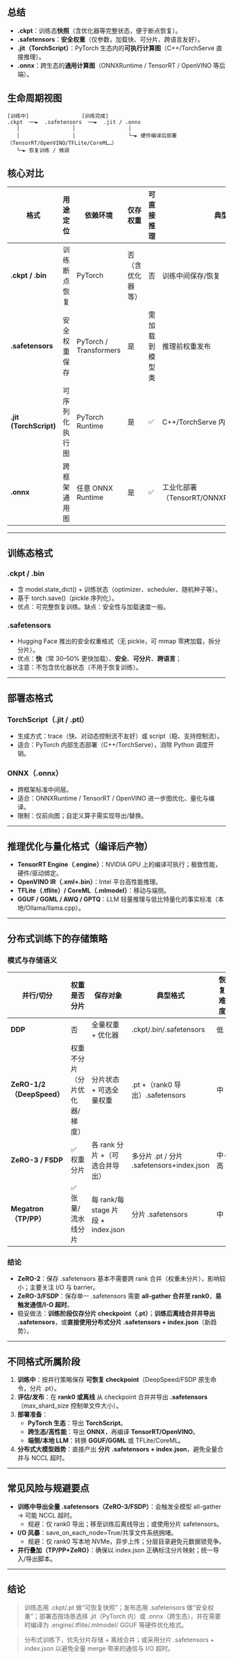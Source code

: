 ## **总结**

- **.ckpt**：训练态**快照**（含优化器等完整状态，便于断点恢复）。
- **.safetensors**：**安全权重**（仅参数，加载快、可分片、跨语言友好）。
- **.jit（TorchScript）**：PyTorch 生态内的**可执行计算图**（C++/TorchServe 直接推理）。
- **.onnx**：跨生态的**通用计算图**（ONNXRuntime / TensorRT / OpenVINO 等后端）。

## **生命周期视图**

```
[训练中]                 [训练完成]
.ckpt  ──►  .safetensors  ──►  .jit / .onnx
   │                 │                 │
   │                 │                 └─► 硬件编译后部署（TensorRT/OpenVINO/TFLite/CoreML…）
   └─► 恢复训练 / 微调
```


## **核心对比**

| **格式** | **用途定位** | **依赖环境** | **仅存权重** | **可直接推理** | **典型场景** |
| --- | --- | --- | --- | --- | --- |
| **.ckpt / .bin** | 训练断点恢复 | PyTorch | 否（含优化器等） | 否 | 训练中间保存/恢复 |
| **.safetensors** | 安全权重保存 | PyTorch / Transformers | 是 | 需加载到模型类 | 推理前权重发布 |
| **.jit (TorchScript)** | 可序列化执行图 | PyTorch Runtime | 是 | ✅ | C++/TorchServe 内部部署 |
| **.onnx** | 跨框架通用图 | 任意 ONNX Runtime | 是 | ✅ | 工业化部署（TensorRT/ONNXRuntime/OpenVINO） |

---

## **训练态格式**

### **.ckpt / .bin**

- 含 model.state_dict() + 训练状态（optimizer、scheduler、随机种子等）。
- 基于 torch.save()（pickle 序列化）。
- 优点：可完整恢复训练。缺点：安全性与加载速度一般。

### **.safetensors**

- Hugging Face 推出的安全权重格式（无 pickle，可 mmap 零拷加载，拆分分片）。
- 优点：**快**（常 30–50% 更快加载）、**安全**、**可分片**、**跨语言**；
- 注意：不包含优化器状态（不用于恢复训练）。

---

## **部署态格式**

### TorchScript（.jit / .ptl）

- 生成方式：trace（快、对动态控制流不友好）或 script（稳、支持控制流）。
- 适合：PyTorch 内部生态部署（C++/TorchServe），消除 Python 调度开销。

### ONNX（.onnx）

- 跨框架标准中间层。
- 适合：ONNXRuntime / TensorRT / OpenVINO 进一步图优化、量化与编译。
- 限制：仅前向图；自定义算子需实现导出/替换。

---

## **推理优化与量化格式（编译后产物）**

- **TensorRT Engine（.engine）**：NVIDIA GPU 上的编译可执行；极致性能，硬件/驱动绑定。
- **OpenVINO IR（.xml+.bin）**：Intel 平台高性能推理。
- **TFLite（.tflite）/ CoreML（.mlmodel）**：移动与端侧。
- **GGUF / GGML / AWQ / GPTQ**：LLM 轻量推理与低比特量化的事实标准（本地/Ollama/llama.cpp）。

---

## **分布式训练下的存储策略**

### **模式与存储语义**

| **并行/切分** | **权重是否分片** | **保存对象** | **典型格式** | **恢复难度** |
| --- | --- | --- | --- | --- |
| **DDP** | 否 | 全量权重 + 优化器 | .ckpt/.bin/.safetensors | 低 |
| **ZeRO-1/2（DeepSpeed）** | 权重不分片（分片优化器/梯度） | 分片状态 + 可选全量权重 | .pt +（rank0 导出）.safetensors | 中 |
| **ZeRO-3 / FSDP** | ✅ 权重分片 | 各 rank 分片 +（可选合并导出） | 多分片 .pt / 分片 .safetensors+index.json | 中-高 |
| **Megatron（TP/PP）** | ✅ 张量/流水线分片 | 每 rank/每 stage 片段 + index.json | 分片 .safetensors | 中 |

### **结论**

- **ZeRO-2**：保存 .safetensors 基本不需要跨 rank 合并（权重未分片），影响较小；主要关注 I/O 与 barrier。
- **ZeRO-3/FSDP**：保存单一 .safetensors 需要 **all-gather 合并至 rank0**，**易触发通信/I-O 超时**。
- 稳妥做法：**训练阶段仅存分片 checkpoint（.pt）**；**训练后离线合并并导出 .safetensors**，或**直接使用分布式分片 .safetensors + index.json**（新趋势）。

---

## **不同格式所属阶段**

1. **训练中**：按并行策略保存 **可恢复 checkpoint**（DeepSpeed/FSDP 原生命令，分片 .pt）。
2. **评估/发布**：在 **rank0 或离线** 从 checkpoint 合并并导出 **.safetensors**（max_shard_size 控制单文件大小）。
3. **部署准备**：
    - **PyTorch 生态**：导出 **TorchScript**。
    - **跨生态/高性能**：导出 **ONNX**，再编译 **TensorRT/OpenVINO**。
    - **端侧/本地 LLM**：转换 **GGUF/GGML** 或 TFLite/CoreML。
4. **分布式大模型趋势**：直接产出 **分片 .safetensors + index.json**，避免全量合并与 NCCL 超时。

---

## **常见风险与规避要点**

- **训练中导出全量 .safetensors（ZeRO-3/FSDP）**：会触发全模型 all-gather → 可能 NCCL 超时。
    - 规避：仅 rank0 导出；移至训练后离线导出；或使用分片 safetensors。
- **I/O 风暴**：save_on_each_node=True/共享文件系统拥堵。
    - 规避：仅 rank0 写本地 NVMe，异步上传；分层目录避免元数据锁竞争。
- **并行叠加（TP/PP+ZeRO）**：确保以 index.json 正确标注分片映射；统一导入/导出脚本。

---

## **结论**

> 训练态用 .ckpt/.pt 做“可恢复快照”；发布态用 .safetensors 做“安全权重”；部署态按场景选择 .jit（PyTorch 内）或 .onnx（跨生态），并在需要时编译为 .engine/.tflite/.mlmodel/ GGUF 等硬件优化格式。
> 

> 分布式训练下，优先分片存储 + 离线合并；或采用分片 .safetensors + index.json 以避免全量 merge 带来的通信与 I/O 超时。
